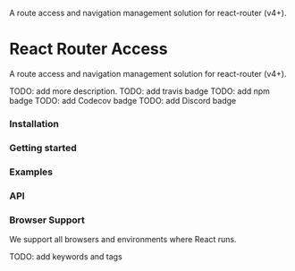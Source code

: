A route access and navigation management solution for react-router (v4+).

# React Router Access

A route access and navigation management solution for react-router (v4+).

TODO: add more description.
TODO: add travis badge
TODO: add npm badge
TODO: add Codecov badge
TODO: add Discord badge

### Installation

### Getting started

### Examples

### API

### Browser Support

We support all browsers and environments where React runs.

TODO: add keywords and tags